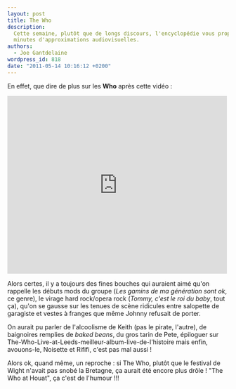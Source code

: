 ```yaml
---
layout: post
title: The Who
description:
  Cette semaine, plutôt que de longs discours, l'encyclopédie vous propose 2
  minutes d'approximations audiovisuelles.
authors:
  - Joe Gantdelaine
wordpress_id: 818
date: "2011-05-14 10:16:12 +0200"
---
```


En effet, que dire de plus sur les **Who** après cette vidéo :

<iframe width="500" height="405" src="http://www.youtube.com/embed/BlXjIg4fH74" frameborder="0" allowfullscreen></iframe>

Alors certes, il y a toujours des fines bouches qui auraient aimé qu'on rappelle
les débuts mods du groupe (_Les gamins de ma génération sont ok_, ce genre), le
virage hard rock/opera rock (_Tommy, c'est le roi du baby_, tout ça), qu'on se
gausse sur les tenues de scène ridicules entre salopette de garagiste et vestes
à franges que même Johnny refusait de porter.

On aurait pu parler de l'alcoolisme de Keith (pas le pirate, l'autre), de
baignoires remplies de _baked beans_, du gros tarin de Pete, épiloguer sur
The-Who-Live-at-Leeds-meilleur-album-live-de-l'histoire mais enfin, avouons-le,
Noisette et Rififi, c'est pas mal aussi !

Alors ok, quand même, un reproche : si The Who, plutôt que le festival de Wight
n'avait pas snobé la Bretagne, ça aurait été encore plus drôle ! "The Who at
Houat", ça c'est de l'humour !!!
